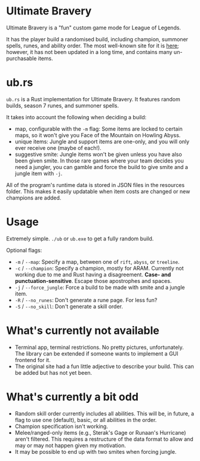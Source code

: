# Ultimate Bravery

Ultimate Bravery is a "fun" custom game mode for League of Legends.

It has the player build a randomised build, including champion, summoner spells, runes, and ability order. The most well-known site for it is [here](http://www.ultimate-bravery.com/); however, it has not been updated in a long time, and contains many un-purchasable items.

# ub.rs

`ub.rs` is a Rust implementation for Ultimate Bravery. It features random builds, season 7 runes, and summoner spells.

It takes into account the following when deciding a build:

- map, configurable with the `-m` flag: Some items are locked to certain maps, so it won't give you Face of the Mountain on Howling Abyss.
- unique items: Jungle and support items are one-only, and you will only ever receive one (maybe of each!).
- suggestive smite: Jungle items won't be given unless you have also been given smite. In those rare games where your team decides you need a jungler, you can gamble and force the build to give smite and a jungle item with `-j`.

All of the program's runtime data is stored in JSON files in the resources folder. This makes it easily updatable when item costs are changed or new champions are added.

# Usage

Extremely simple. `./ub` or `ub.exe` to get a fully random build.

Optional flags:

- `-m` / `--map`: Specify a map, between one of `rift`, `abyss`, or `treeline`.
- `-c` / `--champion`: Specify a champion, mostly for ARAM. Currently not working due to me and Rust having a disagreement. **Case- and punctuation-sensitive**. Escape those apostrophes and spaces.
- `-j` / `--force_jungle`: Force a build to be made with smite and a jungle item.
- `-R` / `--no_runes`: Don't generate a rune page. For less fun?
- `-S` / `--no_skill`: Don't generate a skill order.

# What's currently not available

- Terminal app, terminal restrictions. No pretty pictures, unfortunately. The library can be extended if someone wants to implement a GUI frontend for it.
- The original site had a fun little adjective to describe your build. This can be added but has not yet been.

# What's currently a bit odd

- Random skill order currently includes all abilities. This will be, in future, a flag to use one (default), basic, or all abilities in the order.
- Champion specification isn't working.
- Melee/ranged-only items (e.g., Sterak's Gage or Runaan's Hurricane) aren't filtered. This requires a restructure of the data format to allow and may or may not happen given my motivation.
- It may be possible to end up with two smites when forcing jungle.

